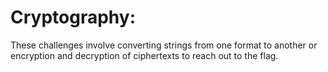 # Cryptography: 

These challenges involve converting strings from one format to another or encryption and decryption of ciphertexts to reach out to the flag.
